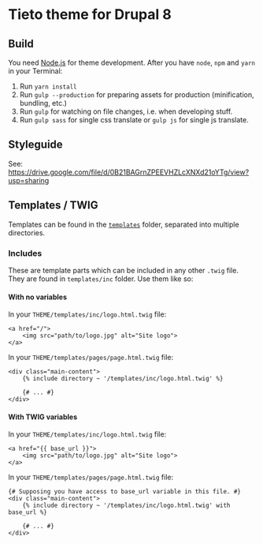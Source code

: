# Tieto theme for Drupal 8

## Build
You need [Node.js](https://nodejs.org/en/) for theme development. After you have `node`, `npm` and `yarn` in your Terminal:

1. Run `yarn install`
2. Run `gulp --production` for preparing assets for production (minification, bundling, etc.)
3. Run `gulp` for watching on file changes, i.e. when developing stuff.
4. Run `gulp sass` for single css translate or `gulp js` for single js translate.

## Styleguide
See: https://drive.google.com/file/d/0B21BAGrnZPEEVHZLcXNXd21oYTg/view?usp=sharing

## Templates / TWIG
Templates can be found in the [`templates`](templates) folder, separated into multiple directories.

### Includes
These are template parts which can be included in any other `.twig` file. They are found in `templates/inc` folder. Use them like so:

#### With no variables

In your `THEME/templates/inc/logo.html.twig` file:

```twig
<a href="/">
	<img src="path/to/logo.jpg" alt="Site logo">
</a>
```

In your `THEME/templates/pages/page.html.twig` file:

```twig
<div class="main-content">
	{% include directory ~ '/templates/inc/logo.html.twig' %}

	{# ... #}
</div>
```

#### With TWIG variables

In your `THEME/templates/inc/logo.html.twig` file:

```twig
<a href="{{ base_url }}">
	<img src="path/to/logo.jpg" alt="Site logo">
</a>
```

In your `THEME/templates/pages/page.html.twig` file:

```twig
{# Supposing you have access to base_url variable in this file. #}
<div class="main-content">
	{% include directory ~ '/templates/inc/logo.html.twig' with base_url %}

	{# ... #}
</div>
```